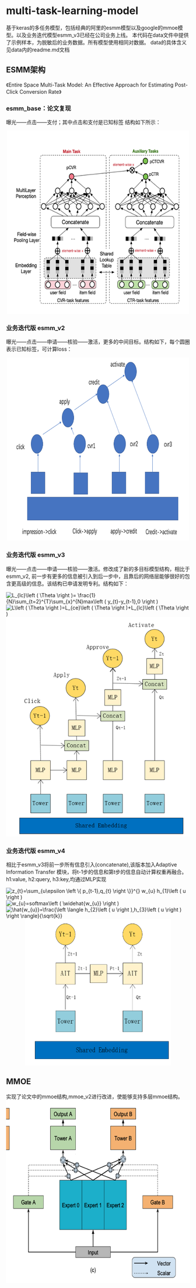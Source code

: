 # multi-task-learning-model
基于keras的多任务模型，包括经典的阿里的esmm模型以及google的mmoe模型。以及业务迭代模型esmm_v3已经在公司业务上线。
本代码在data文件中提供了示例样本，为脱敏后的业务数据。所有模型使用相同对数据。
data的具体含义见data内的readme.md文档
## ESMM架构
《Entire Space Multi-Task Model: An Effective Approach for Estimating Post-Click Conversion Rate》
### esmm_base：论文复现
曝光——点击——支付；其中点击和支付是已知标签
结构如下所示：
<div align=center><img src="https://github.com/zhangyingerjelly/multi-task-learning-model/blob/master/img/esmm.png" width="500" height="500" /></div>

### 业务迭代版 esmm_v2  
曝光——点击——申请——核验——激活，更多的中间目标。结构如下，每个圆圈表示已知标签，可计算loss：
<div align=center><img src="https://github.com/zhangyingerjelly/multi-task-learning-model/blob/master/img/esmm_v2.png" width="500" height="500" /></div> 

### 业务迭代版 esmm_v3
曝光——点击——申请——核验——激活。修改成了新的多目标模型结构，相比于esmm_v2, 前一步有更多的信息被引入到后一步中，且靠后的网络层能够很好的包含更高级的信息。该结构已申请发明专利。结构如下：

<img src="https://latex.codecogs.com/png.latex?L_{lc}\left&space;(&space;\Theta&space;\right&space;)=&space;\frac{1}{N}\sum_{t=2}^{T}\sum_{x}^{N}max\left&space;(&space;y_{t}-y_{t-1},0&space;\right&space;)" title="L_{lc}\left ( \Theta \right )= \frac{1}{N}\sum_{t=2}^{T}\sum_{x}^{N}max\left ( y_{t}-y_{t-1},0 \right )" />

<img src="https://latex.codecogs.com/svg.latex?L\left&space;(&space;\Theta&space;\right&space;)=L_{ce}\left&space;(&space;\Theta&space;\right&space;)&plus;L_{lc}\left&space;(&space;\Theta&space;\right&space;)" title="L\left ( \Theta \right )=L_{ce}\left ( \Theta \right )+L_{lc}\left ( \Theta \right )" />

<div align=center><img src="https://github.com/zhangyingerjelly/multi-task-learning-model/blob/master/img/esmm_v3.PNG" width="600" height="600" /></div>

### 业务迭代版 esmm_v4
相比于esmm_v3将前一步所有信息引入(concatenate),该版本加入Adaptive Information Transfer 模块，将t-1步的信息和第t步的信息自动计算权重再融合。   
h1:value, h2:query, h3:key,均通过MLP实现

<img src="https://latex.codecogs.com/svg.latex?z_{t}=\sum_{u\epsilon&space;\left&space;\{&space;p_{t-1},q_{t}&space;\right&space;\}}^{}&space;w_{u}&space;h_{1}\left&space;(&space;u&space;\right&space;)" title="z_{t}=\sum_{u\epsilon \left \{ p_{t-1},q_{t} \right \}}^{} w_{u} h_{1}\left ( u \right )" />

<img src="https://latex.codecogs.com/svg.latex?w_{u}=softmax\left&space;(&space;\widehat{w_{u}}&space;\right&space;)" title="w_{u}=softmax\left ( \widehat{w_{u}} \right )" /> 

<img src="https://latex.codecogs.com/svg.latex?\hat{w_{u}}=\frac{\left&space;\langle&space;h_{2}\left&space;(&space;u&space;\right&space;),h_{3}\left&space;(&space;u&space;\right&space;)&space;\right&space;\rangle}{\sqrt{k}}" title="\hat{w_{u}}=\frac{\left \langle h_{2}\left ( u \right ),h_{3}\left ( u \right ) \right \rangle}{\sqrt{k}}" /> 

<div align=center><img src="https://github.com/zhangyingerjelly/multi-task-learning-model/blob/master/img/esmm_v4.PNG" width="400" height="400"/></div>


## MMOE
<Modeling Task Relationships in Multi-task Learning with Multi-gate Mixture-of-Experts>
 实现了论文中的mmoe结构,mmoe_v2进行改进，使能够支持多层mmoe结构。
 <div align=center><img src="https://github.com/zhangyingerjelly/multi-task-learning-model/blob/master/img/mmoe.png" width="600" height="500" /></div>

 

